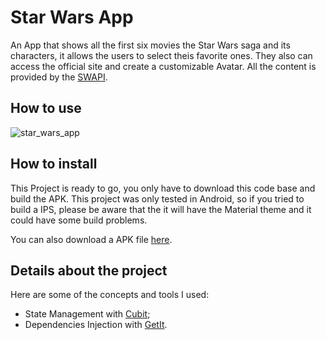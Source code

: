 # Star Wars App

An App that shows all the first six movies the Star Wars saga and its characters, it allows the users to select theis favorite ones. They also can access the official site and create a customizable Avatar. All the content is provided by the [SWAPI](https://swapi.dev/). 


## How to use

![star_wars_app](https://user-images.githubusercontent.com/23375346/151913549-863e7850-7872-43d5-8cdd-4e464c805139.gif)


## How to install

This Project is ready to go, you only have to download this code base and build the APK. This project was only tested in Android, so if you tried to build a IPS, please be aware that the it will have the Material theme and it could have some build problems.

You can also download a APK file [here](https://drive.google.com/file/d/1ErWbHyZME8SH1Yq6o04nOhfolz5N9cND/view?usp=sharing).

## Details about the project

Here are some of the concepts and tools I used:

- State Management with [Cubit](https://pub.dev/packages/flutter_bloc);
- Dependencies Injection with [GetIt](https://pub.dev/packages/get_it).
